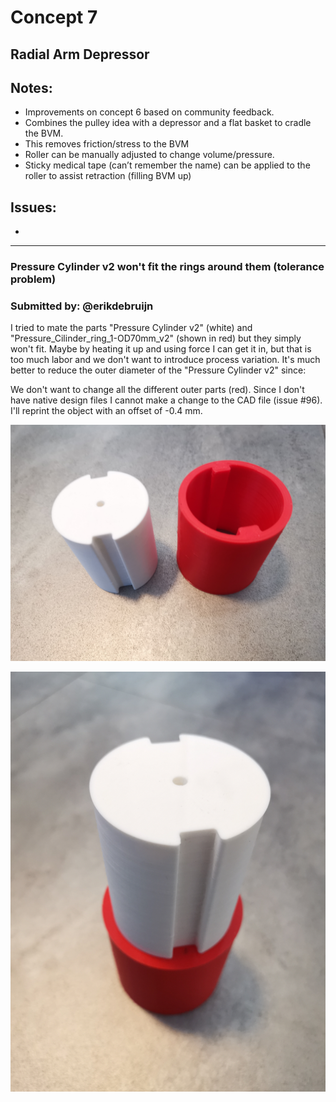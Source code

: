 # Concept 7
## Radial Arm Depressor

## Notes:
- Improvements on concept 6 based on community feedback.
- Combines the pulley idea with a depressor and a flat basket to cradle the BVM.
- This removes friction/stress to the BVM
- Roller can be manually adjusted to change volume/pressure.
- Sticky medical tape (can’t remember the name) can be applied to the roller to assist retraction (filling BVM up)

## Issues:
- 
---
### Pressure Cylinder v2 won't fit the rings around them (tolerance problem)
### Submitted by: @erikdebruijn
I tried to mate the parts "Pressure Cylinder v2" (white) and "Pressure_Cilinder_ring_1-OD70mm_v2" (shown in red) but they simply won't fit. Maybe by heating it up and using force I can get it in, but that is too much labor and we don't want to introduce process variation. It's much better to reduce the outer diameter of the "Pressure Cylinder v2" since:

We don't want to change all the different outer parts (red).
Since I don't have native design files I cannot make a change to the CAD file (issue #96). I'll reprint the object with an offset of -0.4 mm.

![issue97a](/concepts/ventilator-concept-7/C7A1/images/iss97a.jpg)

![issue97b](/concepts/ventilator-concept-7/C7A1/images/iss97b.jpg)


